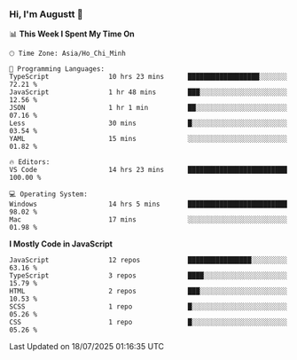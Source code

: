 ### Hi, I'm Augustt 👋

<!--START_SECTION:waka-->
📊 **This Week I Spent My Time On** 

```text
🕑︎ Time Zone: Asia/Ho_Chi_Minh

💬 Programming Languages: 
TypeScript               10 hrs 23 mins      ██████████████████░░░░░░░   72.21 % 
JavaScript               1 hr 48 mins        ███░░░░░░░░░░░░░░░░░░░░░░   12.56 % 
JSON                     1 hr 1 min          ██░░░░░░░░░░░░░░░░░░░░░░░   07.16 % 
Less                     30 mins             █░░░░░░░░░░░░░░░░░░░░░░░░   03.54 % 
YAML                     15 mins             ░░░░░░░░░░░░░░░░░░░░░░░░░   01.82 % 

🔥 Editors: 
VS Code                  14 hrs 23 mins      █████████████████████████   100.00 % 

💻 Operating System: 
Windows                  14 hrs 5 mins       █████████████████████████   98.02 % 
Mac                      17 mins             ░░░░░░░░░░░░░░░░░░░░░░░░░   01.98 % 
```

**I Mostly Code in JavaScript** 

```text
JavaScript               12 repos            ████████████████░░░░░░░░░   63.16 % 
TypeScript               3 repos             ████░░░░░░░░░░░░░░░░░░░░░   15.79 % 
HTML                     2 repos             ███░░░░░░░░░░░░░░░░░░░░░░   10.53 % 
SCSS                     1 repo              █░░░░░░░░░░░░░░░░░░░░░░░░   05.26 % 
CSS                      1 repo              █░░░░░░░░░░░░░░░░░░░░░░░░   05.26 % 
```




 Last Updated on 18/07/2025 01:16:35 UTC
<!--END_SECTION:waka-->
